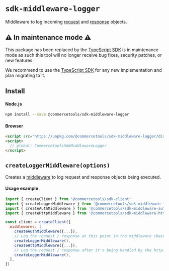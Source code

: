# `sdk-middleware-logger`

Middleware to log incoming [request](/sdk/Glossary#clientrequest) and [response](/sdk/Glossary#clientrequest) objects.

## ⚠️ In maintenance mode ⚠️

This package has been replaced by the <a href="https://docs.commercetools.com/sdk/typescript-sdk">TypeScript SDK</a> is in maintenance mode as such this tool will no longer receive bug fixes, security patches, or new features.

We recommend to use the <a href="https://docs.commercetools.com/sdk/typescript-sdk">TypeScript SDK</a> for any new implementation and plan migrating to it.

## Install

#### Node.js

```bash
npm install --save @commercetools/sdk-middleware-logger
```

#### Browser

```html
<script src="https://unpkg.com/@commercetools/sdk-middleware-logger/dist/commercetools-sdk-middleware-logger.umd.min.js"></script>
<script>
  // global: CommercetoolsSdkMiddlewareLogger
</script>
```

## `createLoggerMiddleware(options)`

Creates a [middleware](/sdk/Glossary#middleware) to log request and response objects being executed.

#### Usage example

```js
import { createClient } from '@commercetools/sdk-client'
import { createLoggerMiddleware } from '@commercetools/sdk-middleware-logger'
import { createAuthMiddleware } from '@commercetools/sdk-middleware-auth'
import { createHttpMiddleware } from '@commercetools/sdk-middleware-http'

const client = createClient({
  middlewares: [
    createAuthMiddleware({...}),
    // Log the request / response at this point in the middleware chain, before it gets to the http-middleware
    createLoggerMiddleware(),
    createHttpMiddleware({...}),
    // Log the request / response after it's being handled by the http-middleware
    createLoggerMiddleware(),
  ],
})
```
